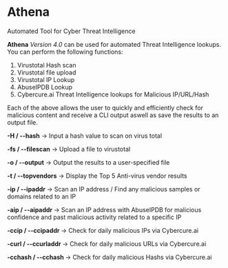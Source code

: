 # Athena
Automated Tool for Cyber Threat Intelligence

<b>Athena</b> <i>Version 4.0</i> can be used for automated Threat Intelligence lookups. You can perform the following functions:

1) Virustotal Hash scan 
2) Virustotal file upload
3) Virustotal IP Lookup
4) AbuseIPDB Lookup
5) Cybercure.ai Threat Intelligence lookups for Malicious IP/URL/Hash

Each of the above allows the user to quickly and efficiently check for malicious content and receive a CLI output aswell as save the results to an output file. 

<b>-H / --hash</b> -> Input a hash value to scan on virus total 

<b> -fs / --filescan</b> -> Upload a file to virustotal 

<b> -o / --output</b> -> Output the results to a user-specified file

<b> -t / --topvendors</b> -> Display the Top 5 Anti-virus vendor results

<b> -ip / --ipaddr </b> -> Scan an IP address / Find any malicious samples or domains related to an IP

<b> -aip / --aipaddr </b> -> Scan an IP address with AbuseIPDB for malicious confidence and past malicious activity related to a specific IP

<b> -ccip / --ccipaddr </b> -> Check for daily malicious IPs via Cybercure.ai

<b> -curl / --ccurladdr </b> -> Check for daily malicious URLs via Cybercure.ai

<b> -cchash / --cchash </b> -> Check for daily malicious Hashs via Cybercure.ai
